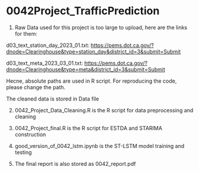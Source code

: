 # 0042Project_TrafficPrediction
1. Raw Data used for this project is too large to upload, here are the links for them:

d03_text_station_day_2023_01.txt: https://pems.dot.ca.gov/?dnode=Clearinghouse&type=station_day&district_id=3&submit=Submit

d03_text_meta_2023_03_01.txt: https://pems.dot.ca.gov/?dnode=Clearinghouse&type=meta&district_id=3&submit=Submit

Hecne, absolute paths are used in R script. For reproducing the code, please change the path.

The cleaned data is stored in Data file

2. 0042_Project_Data_Cleaning.R is the R script for data preprocessing and cleaning

3. 0042_Project_final.R is the R script for ESTDA and STARIMA construction

4. good_version_of_0042_lstm.ipynb is the ST-LSTM model training and testing

5. The final report is also stored as 0042_report.pdf
